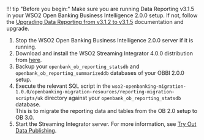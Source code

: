 !!! tip "Before you begin:"
    Make sure you are running Data Reporting v3.1.5 in your WSO2 Open Banking Business Intelligence 2.0.0 setup. 
    If not, follow the [Upgrading Data Reporting from v3.1.2 to v3.1.5](https://docs.wso2.com/display/OB200/PSD2+Data+Reporting#PSD2DataReporting-DataReportingv3.1.5) 
    documentation and upgrade.

1. Stop the WSO2 Open Banking Business Intelligence 2.0.0 server if it is running.
2. Download and install the WSO2 Streaming Integrator 4.0.0 distribution from [here](https://wso2.com/integration/streaming-integrator/).
3. Backup your `openbank_ob_reporting_statsdb` and `openbank_ob_reporting_summarizeddb` databases of your OBBI 2.0.0 setup.
4. Execute the relevant SQL script in the 
`wso2-openbanking-migration-1.0.0/openbanking-migration-resources/reporting-migration-scripts/uk` 
directory against your `openbank_ob_reporting_statsdb` database.
<br/> This is to migrate the reporting data and tables from the OB 2.0 setup to OB 3.0.
5. Start the Streaming Integrator server. For more information, see [Try Out Data Publishing](../../get-started/data-publishing-try-out.md).



